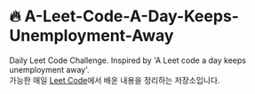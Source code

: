 # 🔥 A-Leet-Code-A-Day-Keeps-Unemployment-Away
Daily Leet Code Challenge. Inspired by 'A Leet code a day keeps unemployment away'.  
가능한 매일 [Leet Code](https://leetcode.com/)에서 배운 내용을 정리하는 저장소입니다.
